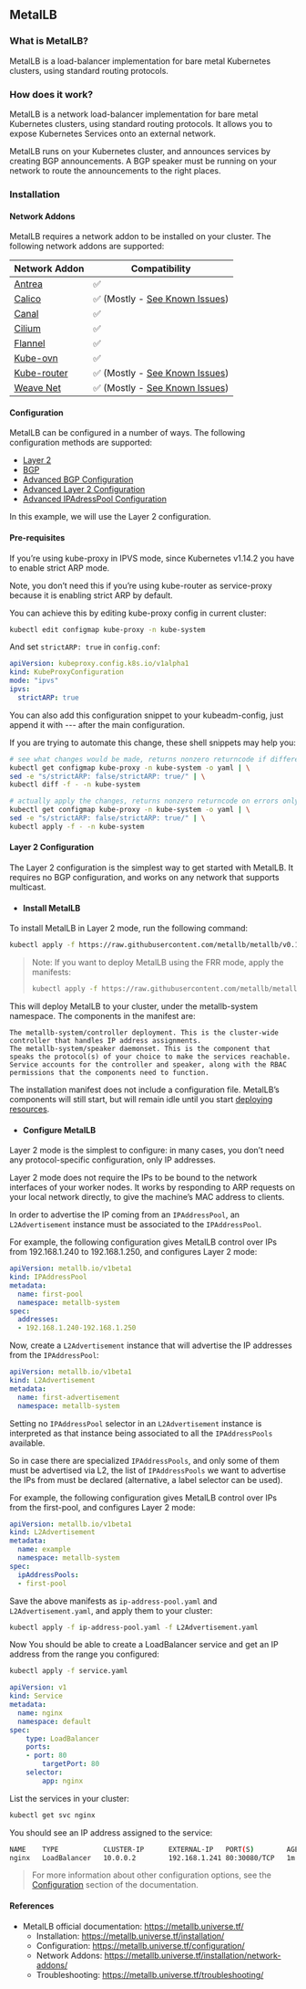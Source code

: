 ## MetalLB

### What is MetalLB?

MetalLB is a load-balancer implementation for bare metal Kubernetes clusters, using standard routing protocols.

### How does it work?

MetalLB is a network load-balancer implementation for bare metal Kubernetes clusters, using standard routing protocols. It allows you to expose Kubernetes Services onto an external network.

MetalLB runs on your Kubernetes cluster, and announces services by creating BGP announcements. A BGP speaker must be running on your network to route the announcements to the right places.

### Installation

#### Network Addons

MetalLB requires a network addon to be installed on your cluster. The following network addons are supported:

| Network Addon | Compatibility |
| --- | --- |
| [Antrea](https://github.com/jayunit100/k8sprototypes/tree/master/kind/metallb-antrea) | ✅ |
| [Calico](https://docs.tigera.io/calico/latest/about) | ✅ (Mostly - [See Known Issues](https://metallb.universe.tf/configuration/calico/)) |
| [Canal](https://docs.projectcalico.org/getting-started/kubernetes/flannel/flannel) | ✅ |
| [Cilium](https://docs.cilium.io/en/stable/) | ✅ |
| [Flannel](https://github.com/flannel-io/flannel) | ✅ |
| [Kube-ovn](https://kubeovn.github.io/docs/v1.11.x/en/start/prepare/) | ✅ |
| [Kube-router](https://www.kube-router.io/docs/) | ✅ (Mostly - [See Known Issues](https://metallb.universe.tf/configuration/kube-router/)) |
| [Weave Net](https://www.weave.works/docs/net/latest/kubernetes/kube-addon/) | ✅ (Mostly - [See Known Issues](https://metallb.universe.tf/configuration/weave/)) |

#### Configuration

MetalLB can be configured in a number of ways. The following configuration methods are supported:

- [Layer 2](https://metallb.universe.tf/configuration/#layer-2-configuration)
- [BGP](https://metallb.universe.tf/configuration/#bgp-configuration)
- [Advanced BGP Configuration](https://metallb.universe.tf/configuration/_advanced_bgp_configuration/)
- [Advanced Layer 2 Configuration](https://metallb.universe.tf/configuration/_advanced_l2_configuration/)
- [Advanced IPAdressPool Configuration](https://metallb.universe.tf/configuration/_advanced_ipaddresspool_configuration/)

In this example, we will use the Layer 2 configuration.

#### Pre-requisites

If you’re using kube-proxy in IPVS mode, since Kubernetes v1.14.2 you have to enable strict ARP mode.

Note, you don’t need this if you’re using kube-router as service-proxy because it is enabling strict ARP by default.

You can achieve this by editing kube-proxy config in current cluster:

```bash
kubectl edit configmap kube-proxy -n kube-system
```

And set `strictARP: true` in `config.conf`:

```yaml
apiVersion: kubeproxy.config.k8s.io/v1alpha1
kind: KubeProxyConfiguration
mode: "ipvs"
ipvs:
  strictARP: true
```

You can also add this configuration snippet to your kubeadm-config, just append it with --- after the main configuration.

If you are trying to automate this change, these shell snippets may help you:

```bash
# see what changes would be made, returns nonzero returncode if different
kubectl get configmap kube-proxy -n kube-system -o yaml | \
sed -e "s/strictARP: false/strictARP: true/" | \
kubectl diff -f - -n kube-system

# actually apply the changes, returns nonzero returncode on errors only
kubectl get configmap kube-proxy -n kube-system -o yaml | \
sed -e "s/strictARP: false/strictARP: true/" | \
kubectl apply -f - -n kube-system
```

#### Layer 2 Configuration

The Layer 2 configuration is the simplest way to get started with MetalLB. It requires no BGP configuration, and works on any network that supports multicast.

- #### Install MetalLB

To install MetalLB in Layer 2 mode, run the following command:

```bash
kubectl apply -f https://raw.githubusercontent.com/metallb/metallb/v0.13.9/config/manifests/metallb-native.yaml
```
> Note: If you want to deploy MetalLB using the FRR mode, apply the manifests:
> ```bash
> kubectl apply -f https://raw.githubusercontent.com/metallb/metallb/v0.13.9/config/manifests/metallb-frr.yaml
> ```

This will deploy MetalLB to your cluster, under the metallb-system namespace. The components in the manifest are:

    The metallb-system/controller deployment. This is the cluster-wide controller that handles IP address assignments.
    The metallb-system/speaker daemonset. This is the component that speaks the protocol(s) of your choice to make the services reachable.
    Service accounts for the controller and speaker, along with the RBAC permissions that the components need to function.

The installation manifest does not include a configuration file. MetalLB’s components will still start, but will remain idle until you start [deploying resources](#configure-metallb).

- #### Configure MetalLB

Layer 2 mode is the simplest to configure: in many cases, you don’t need any protocol-specific configuration, only IP addresses.

Layer 2 mode does not require the IPs to be bound to the network interfaces of your worker nodes. It works by responding to ARP requests on your local network directly, to give the machine’s MAC address to clients.

In order to advertise the IP coming from an `IPAddressPool`, an `L2Advertisement` instance must be associated to the `IPAddressPool`.

For example, the following configuration gives MetalLB control over IPs from 192.168.1.240 to 192.168.1.250, and configures Layer 2 mode:

```yaml
apiVersion: metallb.io/v1beta1
kind: IPAddressPool
metadata:
  name: first-pool
  namespace: metallb-system
spec:
  addresses:
  - 192.168.1.240-192.168.1.250
```

Now, create a `L2Advertisement` instance that will advertise the IP addresses from the `IPAddressPool`:

```yaml
apiVersion: metallb.io/v1beta1
kind: L2Advertisement
metadata:
  name: first-advertisement
  namespace: metallb-system
```

Setting no `IPAddressPool` selector in an `L2Advertisement` instance is interpreted as that instance being associated to all the `IPAddressPools` available.

So in case there are specialized `IPAddressPools`, and only some of them must be advertised via L2, the list of `IPAddressPools` we want to advertise the IPs from must be declared (alternative, a label selector can be used).

For example, the following configuration gives MetalLB control over IPs from the first-pool, and configures Layer 2 mode:

```yaml
apiVersion: metallb.io/v1beta1
kind: L2Advertisement
metadata:
  name: example
  namespace: metallb-system
spec:
  ipAddressPools:
  - first-pool
```

Save the above manifests as `ip-address-pool.yaml` and `L2Advertisement.yaml`, and apply them to your cluster:

```bash
kubectl apply -f ip-address-pool.yaml -f L2Advertisement.yaml
```

Now You should be able to create a LoadBalancer service and get an IP address from the range you configured:

```bash
kubectl apply -f service.yaml
```

```yaml
apiVersion: v1
kind: Service
metadata:
  name: nginx
  namespace: default
spec:
    type: LoadBalancer
    ports:
    - port: 80
        targetPort: 80
    selector:
        app: nginx
```
List the services in your cluster:
```bash
kubectl get svc nginx
```

You should see an IP address assigned to the service:
```bash
NAME    TYPE           CLUSTER-IP      EXTERNAL-IP   PORT(S)        AGE
nginx   LoadBalancer   10.0.0.2        192.168.1.241 80:30080/TCP   1m
```

> For more information about other configuration options, see the [Configuration](https://metallb.universe.tf/configuration/) section of the documentation.


#### References

- MetalLB official documentation: https://metallb.universe.tf/
    - Installation: https://metallb.universe.tf/installation/
    - Configuration: https://metallb.universe.tf/configuration/
    - Network Addons: https://metallb.universe.tf/installation/network-addons/
    - Troubleshooting: https://metallb.universe.tf/troubleshooting/
